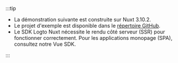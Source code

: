 :::tip

- La démonstration suivante est construite sur Nuxt 3.10.2.
- Le projet d'exemple est disponible dans le [répertoire GitHub](https://github.com/logto-io/js/tree/HEAD/packages/nuxt).
- Le SDK Logto Nuxt nécessite le rendu côté serveur (SSR) pour fonctionner correctement. Pour les applications monopage (SPA), consultez notre <MainSiteUrl href="/quick-starts/vue">Vue SDK</MainSiteUrl>.

:::
